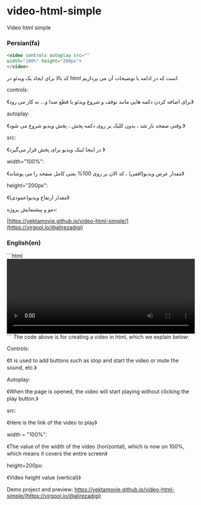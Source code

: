 # video-html-simple
Video html simple
<h3>Persian(fa)</h3>

```html
<video controls autoplay src=""
width="100%" height="200px">
</video>
```
کد بالا برای ایجاد یک ویدئو در html است که در ادامه با توضیحات آن می پردازیم:

controls: 

《برای اضافه کردن دکمه هایی مانند توقف و شروع ویدئو یا قطع صدا و... به کار می رود》

autoplay: 

《وقتی صفحه باز شد ، بدون کلیک بر روی دکمه پخش ، پخش ویدیو شروع می شود.》

src:

《در اینجا لینک ویدیو برای پخش قرار می‌گیرد 》

width="100%": 

《مقدار عرض ویدیو(افقی) ، که الان بر روی 100% یعنی کامل صفحه را می پوشاند》

height="200px": 

《مقدار ارتفاع ویدیو(عمودی)》

دمو و پیشنمایش پروژه:

[https://yektamovie.github.io/video-html-simple/](https://virgool.io/@alirezadigi)
<h3>English(en)</h3>
```html
<video controls autoplay src=""
width="100%" height="200px">
</video>
```
The code above is for creating a video in html, which we explain below:

 Controls: 

《It is used to add buttons such as stop and start the video or mute the sound, etc.》 

Autoplay: 

《When the page is opened, the video will start playing without clicking the play button.》 

src: 

《Here is the link of the video to play》

 width = "100%":

 《The value of the width of the video (horizontal), which is now on 100%, which means it covers the entire screen》

 height=200px: 

《Video height value (vertical)》

 Demo project and preview:
https://yektamovie.github.io/video-html-simple/(https://virgool.io/@alirezadigi)
